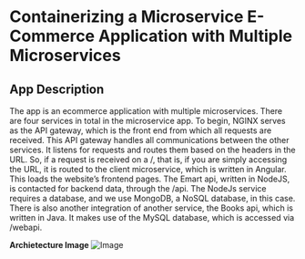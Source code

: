 # Containerizing a Microservice E-Commerce Application with Multiple Microservices

## App Description
The app is an ecommerce application with multiple microservices. There are four services in total in the microservice app. To begin, NGINX serves as the API gateway, which is the front end from which all requests are received. This API gateway handles all communications between the other services. It listens for requests and routes them based on the headers in the URL. So, if a request is received on a /, that is, if you are simply accessing the URL, it is routed to the client microservice, which is written in Angular. This loads the website’s frontend pages. The Emart api, written in NodeJS, is contacted for backend data, through the /api. The NodeJs service requires a database, and we use MongoDB, a NoSQL database, in this case. There is also another integration of another service, the Books api, which is written in Java. It makes use of the MySQL database, which is accessed via /webapi. 

**Archietecture Image**
![Image](https://user-images.githubusercontent.com/37503046/215137041-b213faae-fb20-45d0-b3e6-27a1275d804a.png)
